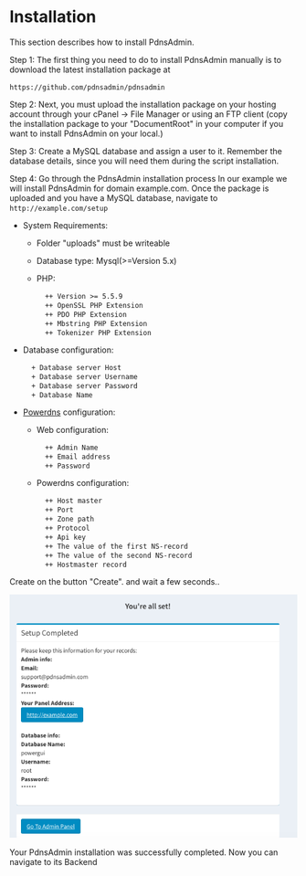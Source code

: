 # Installation

This section describes how to install PdnsAdmin.


Step 1: The first thing you need to do to install PdnsAdmin manually is to download the latest installation package at 

	https://github.com/pdnsadmin/pdnsadmin


Step 2: Next, you must upload the installation package on your hosting account through your cPanel -> File Manager or using an FTP client (copy the installation package to your "DocumentRoot" in your computer if you want to install PdnsAdmin on your local.)

Step 3: Create a MySQL database and assign a user to it. Remember the database details, since you will need them during the script installation. 

Step 4: Go through the PdnsAdmin installation process
In our example we will install PdnsAdmin for domain example.com. Once the package is uploaded  and you have a MySQL database, navigate to `http://example.com/setup`

- System Requirements:
	+ Folder "uploads" must be writeable
	+ Database type: Mysql(>=Version 5.x)
	+ PHP:

			++ Version >= 5.5.9
			++ OpenSSL PHP Extension
			++ PDO PHP Extension
			++ Mbstring PHP Extension
			++ Tokenizer PHP Extension

- Database configuration:

		+ Database server Host
		+ Database server Username
		+ Database server Password
		+ Database Name

- [Powerdns](https://www.powerdns.com) configuration:
	+ Web configuration:

			++ Admin Name
			++ Email address
			++ Password

	+ Powerdns configuration:

			++ Host master
			++ Port
			++ Zone path
			++ Protocol
			++ Api key
			++ The value of the first NS-record
			++ The value of the second NS-record
			++ Hostmaster record


Create on the button "Create". and wait a few seconds..

![Screenshot](images/welldone.png)


Your PdnsAdmin installation was successfully completed. Now you can navigate to its Backend
